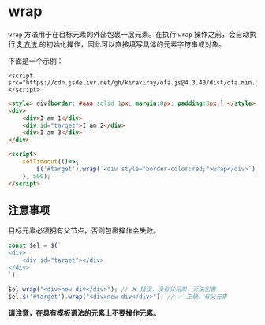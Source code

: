 # wrap

`wrap` 方法用于在目标元素的外部包裹一层元素。在执行 `wrap` 操作之前，会自动执行 [$ 方法](../instance/dollar.md) 的初始化操作，因此可以直接填写具体的元素字符串或对象。

下面是一个示例：

<html-viewer>

```
<script src="https://cdn.jsdelivr.net/gh/kirakiray/ofa.js@4.3.40/dist/ofa.min.js"></script>
```

```html
<style> div{border: #aaa solid 1px; margin:8px; padding:8px;} </style>
<div>
    <div>I am 1</div>
    <div id="target">I am 2</div>
    <div>I am 3</div>
</div>

<script>
    setTimeout(()=>{
        $('#target').wrap(`<div style="border-color:red;">wrap</div>`);
    }, 500);
</script>
```

</html-viewer>

## 注意事项

目标元素必须拥有父节点，否则包裹操作会失败。

```javascript
const $el = $(`
<div>
    <div id="target"></div>
</div>
`);

$el.wrap("<div>new div</div>"); // ❌ 错误，没有父元素，无法包裹
$el.$('#target').wrap("<div>new div</div>"); // ✅ 正确，有父元素
```

**请注意，在具有模板语法的元素上不要操作元素。**